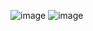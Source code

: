 ![image](https://user-images.githubusercontent.com/77582858/196254802-7fbec43d-ce2a-4af2-b8ab-8e99c5c2f6bc.png)
![image](https://user-images.githubusercontent.com/77582858/196254827-6d8e63ff-361c-4375-bd17-5390d88c613c.png)

